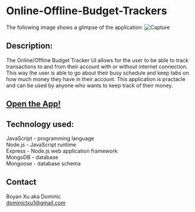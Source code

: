 # Online-Offline-Budget-Trackers

The following image shows a glimpse of the application:
![Capture](https://user-images.githubusercontent.com/46208528/78157753-3913c480-73f5-11ea-93f1-606272d984ed.PNG)

## Description:
The Online/Offline Budget Tracker UI allows for the user to be able to track transactions to and from their account with or without internet connection. This way the user is able to go about their busy schedule and keep tabs on how much money they have in their account. This application is practacle and can be used by anyone who wants to keep track of their money. 

## [Open the App!]()

## Technology used:

JavaScript - programming language <br>
Node.js - JavaScript runtime <br>
Express - Node.js web application framework <br>
MongoDB - database<br>
Mongoose - database schema

## Contact

Boyan Xu aka Dominic <br>
dominictxu1@gmail.com
